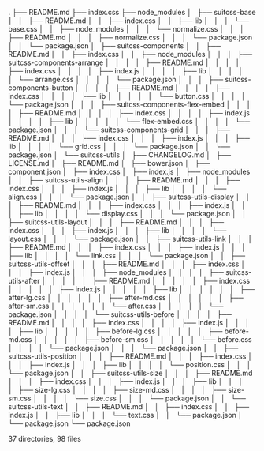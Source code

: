 .
├── README.md
├── index.css
├── node_modules
│   ├── suitcss-base
│   │   ├── README.md
│   │   ├── index.css
│   │   ├── lib
│   │   │   └── base.css
│   │   ├── node_modules
│   │   │   └── normalize.css
│   │   │       ├── README.md
│   │   │       ├── normalize.css
│   │   │       └── package.json
│   │   └── package.json
│   ├── suitcss-components
│   │   ├── README.md
│   │   ├── index.css
│   │   ├── node_modules
│   │   │   ├── suitcss-components-arrange
│   │   │   │   ├── README.md
│   │   │   │   ├── index.css
│   │   │   │   ├── index.js
│   │   │   │   ├── lib
│   │   │   │   │   └── arrange.css
│   │   │   │   └── package.json
│   │   │   ├── suitcss-components-button
│   │   │   │   ├── README.md
│   │   │   │   ├── index.css
│   │   │   │   ├── lib
│   │   │   │   │   └── button.css
│   │   │   │   └── package.json
│   │   │   ├── suitcss-components-flex-embed
│   │   │   │   ├── README.md
│   │   │   │   ├── index.css
│   │   │   │   ├── index.js
│   │   │   │   ├── lib
│   │   │   │   │   └── flex-embed.css
│   │   │   │   └── package.json
│   │   │   └── suitcss-components-grid
│   │   │       ├── README.md
│   │   │       ├── index.css
│   │   │       ├── index.js
│   │   │       ├── lib
│   │   │       │   └── grid.css
│   │   │       └── package.json
│   │   └── package.json
│   └── suitcss-utils
│       ├── CHANGELOG.md
│       ├── LICENSE.md
│       ├── README.md
│       ├── bower.json
│       ├── component.json
│       ├── index.css
│       ├── index.js
│       ├── node_modules
│       │   ├── suitcss-utils-align
│       │   │   ├── README.md
│       │   │   ├── index.css
│       │   │   ├── index.js
│       │   │   ├── lib
│       │   │   │   └── align.css
│       │   │   └── package.json
│       │   ├── suitcss-utils-display
│       │   │   ├── README.md
│       │   │   ├── index.css
│       │   │   ├── index.js
│       │   │   ├── lib
│       │   │   │   └── display.css
│       │   │   └── package.json
│       │   ├── suitcss-utils-layout
│       │   │   ├── README.md
│       │   │   ├── index.css
│       │   │   ├── index.js
│       │   │   ├── lib
│       │   │   │   └── layout.css
│       │   │   └── package.json
│       │   ├── suitcss-utils-link
│       │   │   ├── README.md
│       │   │   ├── index.css
│       │   │   ├── index.js
│       │   │   ├── lib
│       │   │   │   └── link.css
│       │   │   └── package.json
│       │   ├── suitcss-utils-offset
│       │   │   ├── README.md
│       │   │   ├── index.css
│       │   │   ├── index.js
│       │   │   ├── node_modules
│       │   │   │   ├── suitcss-utils-after
│       │   │   │   │   ├── README.md
│       │   │   │   │   ├── index.css
│       │   │   │   │   ├── index.js
│       │   │   │   │   ├── lib
│       │   │   │   │   │   ├── after-lg.css
│       │   │   │   │   │   ├── after-md.css
│       │   │   │   │   │   ├── after-sm.css
│       │   │   │   │   │   └── after.css
│       │   │   │   │   └── package.json
│       │   │   │   └── suitcss-utils-before
│       │   │   │       ├── README.md
│       │   │   │       ├── index.css
│       │   │   │       ├── index.js
│       │   │   │       ├── lib
│       │   │   │       │   ├── before-lg.css
│       │   │   │       │   ├── before-md.css
│       │   │   │       │   ├── before-sm.css
│       │   │   │       │   └── before.css
│       │   │   │       └── package.json
│       │   │   └── package.json
│       │   ├── suitcss-utils-position
│       │   │   ├── README.md
│       │   │   ├── index.css
│       │   │   ├── index.js
│       │   │   ├── lib
│       │   │   │   └── position.css
│       │   │   └── package.json
│       │   ├── suitcss-utils-size
│       │   │   ├── README.md
│       │   │   ├── index.css
│       │   │   ├── index.js
│       │   │   ├── lib
│       │   │   │   ├── size-lg.css
│       │   │   │   ├── size-md.css
│       │   │   │   ├── size-sm.css
│       │   │   │   └── size.css
│       │   │   └── package.json
│       │   └── suitcss-utils-text
│       │       ├── README.md
│       │       ├── index.css
│       │       ├── index.js
│       │       ├── lib
│       │       │   └── text.css
│       │       └── package.json
│       └── package.json
└── package.json

37 directories, 98 files
